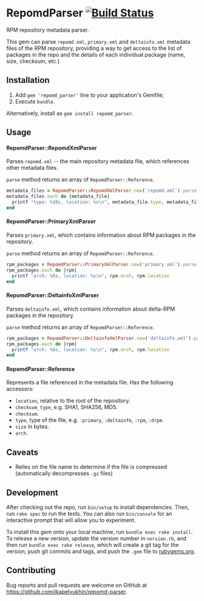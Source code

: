 # RepomdParser [![Build Status](https://travis-ci.org/ikapelyukhin/repomd-parser.svg?branch=master)](https://travis-ci.org/ikapelyukhin/repomd-parser)

RPM repository metadata parser.

This gem can parse `repomd.xml`, `primary.xml` and `deltainfo.xml` metadata files of the RPM repository,
providing a way to get access to the list of packages in the repo and the details of each individual package (name, size, checksum, etc.)

## Installation

1. Add `gem 'repomd_parser'` line to your application's Gemfile;
2. Execute `bundle`.

Alternatively, install as `gem install repomd_parser`.

## Usage

#### RepomdParser::RepomdXmlParser

Parses `repomd.xml` -- the main repository metadata file, which references other metadata files.

`parse` method returns an array of `RepomdParser::Reference`. 

```ruby
metadata_files = RepomdParser::RepomdXmlParser.new('repomd.xml').parse
metadata_files.each do |metadata_file|
  printf "type: %10s, location: %s\n", metadata_file.type, metadata_file.location 
end
```

#### RepomdParser::PrimaryXmlParser

Parses `primary.xml`, which contains information about RPM packages in the repository.

`parse` method returns an array of `RepomdParser::Reference`.

```ruby
rpm_packages = RepomdParser::PrimaryXmlParser.new('primary.xml').parse
rpm_packages.each do |rpm|
  printf "arch: %8s, location: %s\n", rpm.arch, rpm.location
end
```

#### RepomdParser::DeltainfoXmlParser

Parses `deltainfo.xml`, which contains information about delta-RPM packages in the repository.

`parse` method returns an array of `RepomdParser::Reference`.

```ruby
rpm_packages = RepomdParser::DeltainfoXmlParser.new('deltainfo.xml').parse
rpm_packages.each do |rpm|
  printf "arch: %8s, location: %s\n", rpm.arch, rpm.location
end
```

#### RepomdParser::Reference

Represents a file referenced in the metadata file. Has the following accessors:

* `location`, relative to the root of the repository.
* `checksum_type`, e.g. SHA1, SHA256, MD5.
* `checksum`.
* `type`, type of the file, e.g. `:primary`, `:deltainfo`, `:rpm`, `:drpm`.
* `size` in bytes.
* `arch`.

## Caveats

* Relies on the file name to determine if the file is compressed (automatically decompresses `.gz` files)

## Development

After checking out the repo, run `bin/setup` to install dependencies. Then, run `rake spec` to run the tests. You can also run `bin/console` for an interactive prompt that will allow you to experiment.

To install this gem onto your local machine, run `bundle exec rake install`. To release a new version, update the version number in `version.rb`, and then run `bundle exec rake release`, which will create a git tag for the version, push git commits and tags, and push the `.gem` file to [rubygems.org](https://rubygems.org).

## Contributing

Bug reports and pull requests are welcome on GitHub at https://github.com/ikapelyukhin/repomd-parser.
